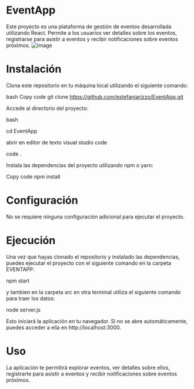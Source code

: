 # EventApp
Este proyecto es una plataforma de gestión de eventos desarrollada utilizando React. Permite a los usuarios ver detalles sobre los eventos, registrarse para asistir a eventos y recibir notificaciones sobre eventos próximos.
![image](https://github.com/estefaniarizzo/EventApp/assets/72713520/9f9d8a36-8824-441d-8513-bd14d4330d0d)


# Instalación
Clona este repositorio en tu máquina local utilizando el siguiente comando:

bash
Copy code
git clone https://github.com/estefaniarizzo/EventApp.git

Accede al directorio del proyecto:

bash

cd EventApp

abrir en editor de texto visual studio code

code .

Instala las dependencias del proyecto utilizando npm o yarn:

Copy code
npm install

# Configuración
No se requiere ninguna configuración adicional para ejecutar el proyecto.

# Ejecución
Una vez que hayas clonado el repositorio y instalado las dependencias, puedes ejecutar el proyecto con el siguiente comando en la carpeta EVENTAPP:


npm start

y tambien en la carpeta src en otra terminal utiliza el siguiente comando para traer los datos:

node server.js

Esto iniciará la aplicación en tu navegador. Si no se abre automáticamente, puedes acceder a ella en http://localhost:3000.

# Uso
La aplicación te permitirá explorar eventos, ver detalles sobre ellos, registrarte para asistir a eventos y recibir notificaciones sobre eventos próximos.
